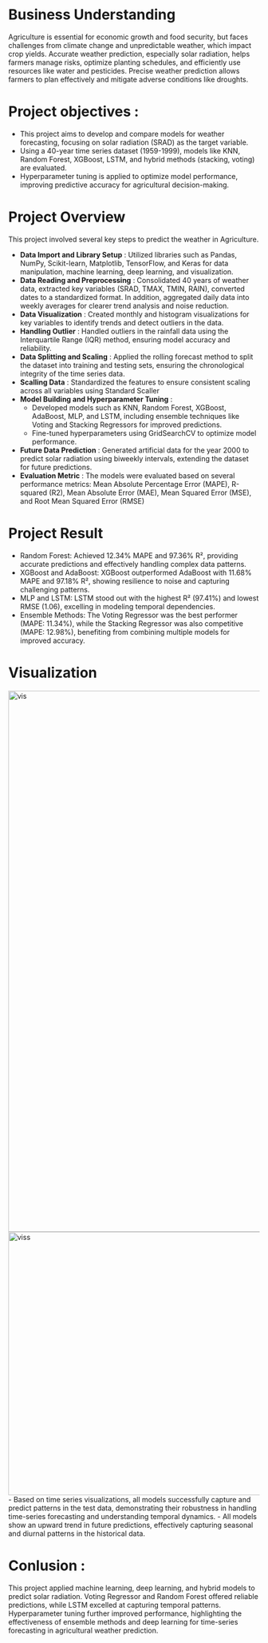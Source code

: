 # Business Understanding
Agriculture is essential for economic growth and food security, but faces challenges from climate change and unpredictable weather, which impact crop yields. Accurate weather prediction, especially solar radiation, helps farmers manage risks, optimize planting schedules, and efficiently use resources like water and pesticides. Precise weather prediction allows farmers to plan effectively and mitigate adverse conditions like droughts.

# Project objectives :
- This project aims to develop and compare models for weather forecasting, focusing on solar radiation (SRAD) as the target variable.
- Using a 40-year time series dataset (1959-1999), models like KNN, Random Forest, XGBoost, LSTM, and hybrid methods (stacking, voting) are evaluated.
- Hyperparameter tuning is applied to optimize model performance, improving predictive accuracy for agricultural decision-making.

# Project Overview 
This project involved several key steps to predict the weather in Agriculture. 
- **Data Import and Library Setup** : Utilized libraries such as Pandas, NumPy, Scikit-learn, Matplotlib, TensorFlow, and Keras for data manipulation, machine learning, deep learning, and visualization.
- **Data Reading and Preprocessing** : Consolidated 40 years of weather data, extracted key variables (SRAD, TMAX, TMIN, RAIN), converted dates to a standardized format. In addition, aggregated daily data into weekly averages for clearer trend analysis and noise reduction.
- **Data Visualization** : Created monthly and histogram visualizations for key variables to identify trends and detect outliers in the data.
- **Handling Outlier** : Handled outliers in the rainfall data using the Interquartile Range (IQR) method, ensuring model accuracy and reliability.
- **Data Splitting and Scaling** : Applied the rolling forecast method to split the dataset into training and testing sets, ensuring the chronological integrity of the time series data.
- **Scalling Data** : Standardized the features to ensure consistent scaling across all variables using Standard Scaller
- **Model Building and Hyperparameter Tuning** :
  - Developed models such as KNN, Random Forest, XGBoost, AdaBoost, MLP, and LSTM, including ensemble techniques like Voting and Stacking Regressors for improved predictions.
  - Fine-tuned hyperparameters using GridSearchCV to optimize model performance.
- **Future Data Prediction** : Generated artificial data for the year 2000 to predict solar radiation using biweekly intervals, extending the dataset for future predictions.
- **Evaluation Metric** : The models were evaluated based on several performance metrics: Mean Absolute Percentage Error (MAPE), R-squared (R2), Mean Absolute Error (MAE), Mean Squared Error (MSE), and Root Mean Squared Error (RMSE) 

# Project Result 
- Random Forest: Achieved 12.34% MAPE and 97.36% R², providing accurate predictions and effectively handling complex data patterns.
- XGBoost and AdaBoost: XGBoost outperformed AdaBoost with 11.68% MAPE and 97.18% R², showing resilience to noise and capturing challenging patterns.
- MLP and LSTM: LSTM stood out with the highest R² (97.41%) and lowest RMSE (1.06), excelling in modeling temporal dependencies.
- Ensemble Methods: The Voting Regressor was the best performer (MAPE: 11.34%), while the Stacking Regressor was also competitive (MAPE: 12.98%), benefiting from combining multiple models for improved accuracy.
  
# Visualization
<img width="1083" alt="vis" src="https://github.com/user-attachments/assets/5d22f188-a79b-4538-8898-18a591947825">
<img width="527" alt="viss" src="https://github.com/user-attachments/assets/a3cc3edf-f449-4a10-b653-e2c8eb4bc514">
- Based on time series visualizations, all models successfully capture and predict patterns in the test data, demonstrating their robustness in handling time-series forecasting and understanding temporal dynamics.
- All models show an upward trend in future predictions, effectively capturing seasonal and diurnal patterns in the historical data.


# Conlusion : 
This project applied machine learning, deep learning, and hybrid models to predict solar radiation. Voting Regressor and Random Forest offered reliable predictions, while LSTM excelled at capturing temporal patterns. Hyperparameter tuning further improved performance, highlighting the effectiveness of ensemble methods and deep learning for time-series forecasting in agricultural weather prediction.
